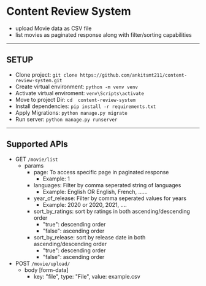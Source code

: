 # Content Review System
* upload Movie data as CSV file
* list movies as paginated response along with filter/sorting capabilities

---
## SETUP

* Clone project: `git clone https://github.com/ankitsmt211/content-review-system.git`
* Create virtual environment: `python -m venv venv
`
* Activate virtual enviroment: `venv\Scripts\activate
`
* Move to project Dir: `cd  content-review-system`
* Install dependencies: `pip install -r requirements.txt
`
* Apply Migrations: `python manage.py migrate
`
* Run server: `python manage.py runserver
`
---
## Supported APIs
* GET `/movie/list`
  * params
    * page: To access specific page in paginated response
      * Example: 1
    * languages: Filter by comma seperated string of languages
      * Example: English OR English, French, ......
    * year_of_release: Filter by comma seperated values for years
      * Example: 2020 or 2020, 2021, ....
    * sort_by_ratings: sort by ratings in both ascending/descending order
      * "true": descending order
      * "false": ascending order
    * sort_by_release: sort by release date in both ascending/descending order
      * "true": descending order
      * "false": ascending order
* POST `/movie/upload/`
  * body [form-data]
    * key: "file", type: "File", value: example.csv

